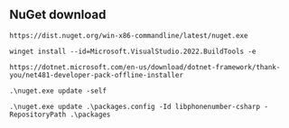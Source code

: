  ## NuGet download

    https://dist.nuget.org/win-x86-commandline/latest/nuget.exe
  
    winget install --id=Microsoft.VisualStudio.2022.BuildTools -e

    https://dotnet.microsoft.com/en-us/download/dotnet-framework/thank-you/net481-developer-pack-offline-installer
   
    .\nuget.exe update -self

    .\nuget.exe update .\packages.config -Id libphonenumber-csharp -RepositoryPath .\packages